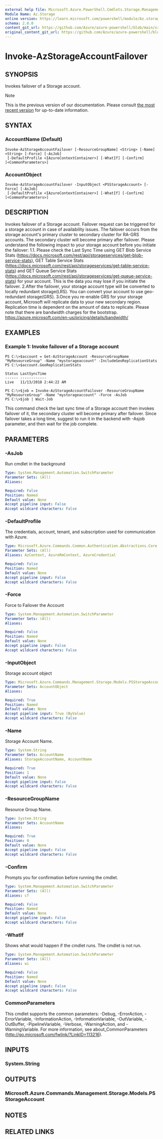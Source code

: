 ```yaml
---
external help file: Microsoft.Azure.PowerShell.Cmdlets.Storage.Management.dll-Help.xml
Module Name: Az.Storage
online version: https://learn.microsoft.com/powershell/module/Az.storage/invoke-Azstorageaccountfailover
schema: 2.0.0
content_git_url: https://github.com/Azure/azure-powershell/blob/main/src/Storage/Storage.Management/help/Invoke-AzStorageAccountFailover.md
original_content_git_url: https://github.com/Azure/azure-powershell/blob/main/src/Storage/Storage.Management/help/Invoke-AzStorageAccountFailover.md
---
```


# Invoke-AzStorageAccountFailover

## SYNOPSIS
Invokes failover of a Storage account.

> [!NOTE]
>This is the previous version of our documentation. Please consult [the most recent version](/powershell/module/az.storage/invoke-azstorageaccountfailover) for up-to-date information.

## SYNTAX

### AccountName (Default)
```
Invoke-AzStorageAccountFailover [-ResourceGroupName] <String> [-Name] <String> [-Force] [-AsJob]
 [-DefaultProfile <IAzureContextContainer>] [-WhatIf] [-Confirm] [<CommonParameters>]
```

### AccountObject
```
Invoke-AzStorageAccountFailover -InputObject <PSStorageAccount> [-Force] [-AsJob]
 [-DefaultProfile <IAzureContextContainer>] [-WhatIf] [-Confirm] [<CommonParameters>]
```

## DESCRIPTION
Invokes failover of a Storage account. Failover request can be triggered for a storage account in case of availability issues.
The failover occurs from the storage account's primary cluster to secondary cluster for RA-GRS accounts. The secondary cluster will become primary after failover.
Please understand the following impact to your storage account before you initiate the failover:
1.1. Please check the Last Sync Time using GET Blob Service Stats (https://docs.microsoft.com/rest/api/storageservices/get-blob-service-stats), GET Table Service Stats (https://docs.microsoft.com/rest/api/storageservices/get-table-service-stats) and GET Queue Service Stats (https://docs.microsoft.com/rest/api/storageservices/get-queue-service-stats) for your account. This is the data you may lose if you initiate the failover.
2.After the failover, your storage account type will be converted to locally redundant storage(LRS). You can convert your account to use geo-redundant storage(GRS).
3.Once you re-enable GRS for your storage account, Microsoft will replicate data to your new secondary region. Replication time is dependent on the amount of data to replicate. Please note that there are bandwidth charges for the bootstrap. https://azure.microsoft.com/en-us/pricing/details/bandwidth/

## EXAMPLES

### Example 1: Invoke failover of a Storage account
<!-- Skip: Output cannot be splitted from code -->
```
PS C:\>$account = Get-AzStorageAccount -ResourceGroupName "MyResourceGroup" -Name "mystorageaccount" -IncludeGeoReplicationStats
PS C:\>$account.GeoReplicationStats

Status LastSyncTime
------ ------------
Live   11/13/2018 2:44:22 AM

PS C:\>$job = Invoke-AzStorageAccountFailover -ResourceGroupName "MyResourceGroup" -Name "mystorageaccount" -Force -AsJob
PS C:\>$job | Wait-Job
```

This command check the last sync time of a Storage account then invokes failover of it, the secondary cluster will become primary after failover. Since failover takes a long time, suggest to run it in the backend with -Asjob parameter, and then wait for the job complete.

## PARAMETERS

### -AsJob
Run cmdlet in the background

```yaml
Type: System.Management.Automation.SwitchParameter
Parameter Sets: (All)
Aliases:

Required: False
Position: Named
Default value: None
Accept pipeline input: False
Accept wildcard characters: False
```

### -DefaultProfile
The credentials, account, tenant, and subscription used for communication with Azure.

```yaml
Type: Microsoft.Azure.Commands.Common.Authentication.Abstractions.Core.IAzureContextContainer
Parameter Sets: (All)
Aliases: AzContext, AzureRmContext, AzureCredential

Required: False
Position: Named
Default value: None
Accept pipeline input: False
Accept wildcard characters: False
```

### -Force
Force to Failover the Account

```yaml
Type: System.Management.Automation.SwitchParameter
Parameter Sets: (All)
Aliases:

Required: False
Position: Named
Default value: None
Accept pipeline input: False
Accept wildcard characters: False
```

### -InputObject
Storage account object

```yaml
Type: Microsoft.Azure.Commands.Management.Storage.Models.PSStorageAccount
Parameter Sets: AccountObject
Aliases:

Required: True
Position: Named
Default value: None
Accept pipeline input: True (ByValue)
Accept wildcard characters: False
```

### -Name
Storage Account Name.

```yaml
Type: System.String
Parameter Sets: AccountName
Aliases: StorageAccountName, AccountName

Required: True
Position: 1
Default value: None
Accept pipeline input: False
Accept wildcard characters: False
```

### -ResourceGroupName
Resource Group Name.

```yaml
Type: System.String
Parameter Sets: AccountName
Aliases:

Required: True
Position: 0
Default value: None
Accept pipeline input: False
Accept wildcard characters: False
```

### -Confirm
Prompts you for confirmation before running the cmdlet.

```yaml
Type: System.Management.Automation.SwitchParameter
Parameter Sets: (All)
Aliases: cf

Required: False
Position: Named
Default value: None
Accept pipeline input: False
Accept wildcard characters: False
```

### -WhatIf
Shows what would happen if the cmdlet runs.
The cmdlet is not run.

```yaml
Type: System.Management.Automation.SwitchParameter
Parameter Sets: (All)
Aliases: wi

Required: False
Position: Named
Default value: None
Accept pipeline input: False
Accept wildcard characters: False
```

### CommonParameters
This cmdlet supports the common parameters: -Debug, -ErrorAction, -ErrorVariable, -InformationAction, -InformationVariable, -OutVariable, -OutBuffer, -PipelineVariable, -Verbose, -WarningAction, and -WarningVariable. For more information, see about_CommonParameters (http://go.microsoft.com/fwlink/?LinkID=113216).

## INPUTS

### System.String

## OUTPUTS

### Microsoft.Azure.Commands.Management.Storage.Models.PSStorageAccount

## NOTES

## RELATED LINKS
